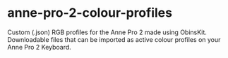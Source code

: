 # anne-pro-2-colour-profiles
Custom (.json) RGB profiles for the Anne Pro 2 made using ObinsKit. Downloadable files that can be imported as active colour profiles on your Anne Pro 2 Keyboard.
